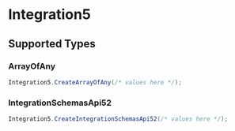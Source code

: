 # Integration5


## Supported Types

### ArrayOfAny

```csharp
Integration5.CreateArrayOfAny(/* values here */);
```

### IntegrationSchemasApi52

```csharp
Integration5.CreateIntegrationSchemasApi52(/* values here */);
```
